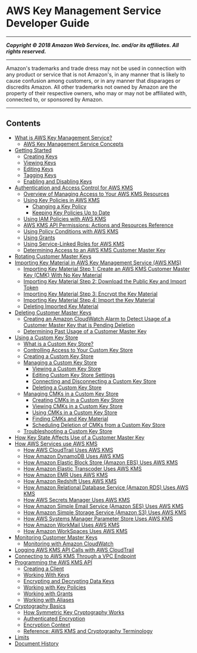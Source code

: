 # AWS Key Management Service Developer Guide

-----
*****Copyright &copy; 2018 Amazon Web Services, Inc. and/or its affiliates. All rights reserved.*****

-----
Amazon's trademarks and trade dress may not be used in 
     connection with any product or service that is not Amazon's, 
     in any manner that is likely to cause confusion among customers, 
     or in any manner that disparages or discredits Amazon. All other 
     trademarks not owned by Amazon are the property of their respective
     owners, who may or may not be affiliated with, connected to, or 
     sponsored by Amazon.

-----
## Contents
+ [What is AWS Key Management Service?](overview.md)
   + [AWS Key Management Service Concepts](concepts.md)
+ [Getting Started](getting-started.md)
   + [Creating Keys](create-keys.md)
   + [Viewing Keys](viewing-keys.md)
   + [Editing Keys](editing-keys.md)
   + [Tagging Keys](tagging-keys.md)
   + [Enabling and Disabling Keys](enabling-keys.md)
+ [Authentication and Access Control for AWS KMS](control-access.md)
   + [Overview of Managing Access to Your AWS KMS Resources](control-access-overview.md)
   + [Using Key Policies in AWS KMS](key-policies.md)
      + [Changing a Key Policy](key-policy-modifying.md)
      + [Keeping Key Policies Up to Date](key-policy-upgrading.md)
   + [Using IAM Policies with AWS KMS](iam-policies.md)
   + [AWS KMS API Permissions: Actions and Resources Reference](kms-api-permissions-reference.md)
   + [Using Policy Conditions with AWS KMS](policy-conditions.md)
   + [Using Grants](grants.md)
   + [Using Service-Linked Roles for AWS KMS](using-service-linked-roles.md)
   + [Determining Access to an AWS KMS Customer Master Key](determining-access.md)
+ [Rotating Customer Master Keys](rotate-keys.md)
+ [Importing Key Material in AWS Key Management Service (AWS KMS)](importing-keys.md)
   + [Importing Key Material Step 1: Create an AWS KMS Customer Master Key (CMK) With No Key Material](importing-keys-create-cmk.md)
   + [Importing Key Material Step 2: Download the Public Key and Import Token](importing-keys-get-public-key-and-token.md)
   + [Importing Key Material Step 3: Encrypt the Key Material](importing-keys-encrypt-key-material.md)
   + [Importing Key Material Step 4: Import the Key Material](importing-keys-import-key-material.md)
   + [Deleting Imported Key Material](importing-keys-delete-key-material.md)
+ [Deleting Customer Master Keys](deleting-keys.md)
   + [Creating an Amazon CloudWatch Alarm to Detect Usage of a Customer Master Key that is Pending Deletion](deleting-keys-creating-cloudwatch-alarm.md)
   + [Determining Past Usage of a Customer Master Key](deleting-keys-determining-usage.md)
+ [Using a Custom Key Store](custom-key-store-overview.md)
   + [What is a Custom Key Store?](key-store-concepts.md)
   + [Controlling Access to Your Custom Key Store](authorize-key-store.md)
   + [Creating a Custom Key Store](create-keystore.md)
   + [Managing a Custom Key Store](manage-keystore.md)
      + [Viewing a Custom Key Store](view-keystore.md)
      + [Editing Custom Key Store Settings](update-keystore.md)
      + [Connecting and Disconnecting a Custom Key Store](disconnect-keystore.md)
      + [Deleting a Custom Key Store](delete-keystore.md)
   + [Managing CMKs in a Custom Key Store](manage-cmk-keystore.md)
      + [Creating CMKs in a Custom Key Store](create-cmk-keystore.md)
      + [Viewing CMKs in a Custom Key Store](view-cmk-keystore.md)
      + [Using CMKs in a Custom Key Store](use-cmk-keystore.md)
      + [Finding CMKs and Key Material](find-key-material.md)
      + [Scheduling Deletion of CMKs from a Custom Key Store](delete-cmk-keystore.md)
   + [Troubleshooting a Custom Key Store](fix-keystore.md)
+ [How Key State Affects Use of a Customer Master Key](key-state.md)
+ [How AWS Services use AWS KMS](service-integration.md)
   + [How AWS CloudTrail Uses AWS KMS](services-cloudtrail.md)
   + [How Amazon DynamoDB Uses AWS KMS](services-dynamodb.md)
   + [How Amazon Elastic Block Store (Amazon EBS) Uses AWS KMS](services-ebs.md)
   + [How Amazon Elastic Transcoder Uses AWS KMS](services-et.md)
   + [How Amazon EMR Uses AWS KMS](services-emr.md)
   + [How Amazon Redshift Uses AWS KMS](services-redshift.md)
   + [How Amazon Relational Database Service (Amazon RDS) Uses AWS KMS](services-rds.md)
   + [How AWS Secrets Manager Uses AWS KMS](services-secrets-manager.md)
   + [How Amazon Simple Email Service (Amazon SES) Uses AWS KMS](services-ses.md)
   + [How Amazon Simple Storage Service (Amazon S3) Uses AWS KMS](services-s3.md)
   + [How AWS Systems Manager Parameter Store Uses AWS KMS](services-parameter-store.md)
   + [How Amazon WorkMail Uses AWS KMS](services-wm.md)
   + [How Amazon WorkSpaces Uses AWS KMS](services-workspaces.md)
+ [Monitoring Customer Master Keys](monitoring-overview.md)
   + [Monitoring with Amazon CloudWatch](monitoring-cloudwatch.md)
+ [Logging AWS KMS API Calls with AWS CloudTrail](logging-using-cloudtrail.md)
+ [Connecting to AWS KMS Through a VPC Endpoint](kms-vpc-endpoint.md)
+ [Programming the AWS KMS API](programming-top.md)
   + [Creating a Client](programming-client.md)
   + [Working With Keys](programming-keys.md)
   + [Encrypting and Decrypting Data Keys](programming-encryption.md)
   + [Working with Key Policies](programming-key-policies.md)
   + [Working with Grants](programming-grants.md)
   + [Working with Aliases](programming-aliases.md)
+ [Cryptography Basics](crypto-intro.md)
   + [How Symmetric Key Cryptography Works](crypto_overview.md)
   + [Authenticated Encryption](crypto_authen.md)
   + [Encryption Context](encryption-context.md)
   + [Reference: AWS KMS and Cryptography Terminology](crypto-terminology.md)
+ [Limits](limits.md)
+ [Document History](dochistory.md)
